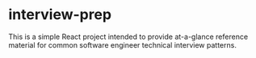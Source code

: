 # interview-prep
This is a simple React project intended to provide at-a-glance reference material for common software engineer technical interview patterns.
